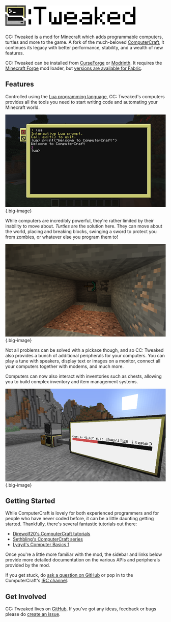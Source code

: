 <!--
SPDX-FileCopyrightText: 2020 The CC: Tweaked Developers

SPDX-License-Identifier: MPL-2.0
-->

# ![CC: Tweaked](logo.png)
CC: Tweaked is a mod for Minecraft which adds programmable computers, turtles and more to the game. A fork of the
much-beloved [ComputerCraft], it continues its legacy with better performance, stability, and a wealth of new features.

CC: Tweaked can be installed from [CurseForge] or [Modrinth]. It requires the [Minecraft Forge][forge] mod loader, but
[versions are available for Fabric][ccrestitched].

## Features
Controlled using the [Lua programming language][lua], CC: Tweaked's computers provides all the tools you need to start
writing code and automating your Minecraft world.

![A ComputerCraft terminal open and ready to be programmed.](images/basic-terminal.png){.big-image}

While computers are incredibly powerful, they're rather limited by their inability to move about. *Turtles* are the
solution here. They can move about the world, placing and breaking blocks, swinging a sword to protect you from zombies,
or whatever else you program them to!

![A turtle tunneling in Minecraft.](images/turtle.png){.big-image}

Not all problems can be solved with a pickaxe though, and so CC: Tweaked also provides a bunch of additional peripherals
for your computers. You can play a tune with speakers, display text or images on a monitor, connect all your
computers together with modems, and much more.

Computers can now also interact with inventories such as chests, allowing you to build complex inventory and item
management systems.

![A chest's contents being read by a computer and displayed on a monitor.](images/peripherals.png){.big-image}

## Getting Started
While ComputerCraft is lovely for both experienced programmers and for people who have never coded before, it can be a
little daunting getting started. Thankfully, there's several fantastic tutorials out there:

 - [Direwolf20's ComputerCraft tutorials](https://www.youtube.com/watch?v=wrUHUhfCY5A "ComputerCraft Tutorial Episode 1 - HELP! and Hello World")
 - [Sethbling's ComputerCraft series](https://www.youtube.com/watch?v=DSsx4VSe-Uk "Programming Tutorial with Minecraft Turtles -- Ep. 1: Intro to Turtles and If-Then-Else_End")
 - [Lyqyd's Computer Basics 1](http://www.computercraft.info/forums2/index.php?/topic/15033-computer-basics-i/ "Computer Basics I")

Once you're a little more familiar with the mod, the sidebar and links below provide more detailed documentation on the
various APIs and peripherals provided by the mod.

If you get stuck, do [ask a question on GitHub][GitHub Discussions] or pop in to the ComputerCraft's [IRC channel][IRC].

## Get Involved
CC: Tweaked lives on [GitHub]. If you've got any ideas, feedback or bugs please do [create an issue][bug].

[github]: https://github.com/cc-tweaked/CC-Tweaked/ "CC: Tweaked on GitHub"
[bug]: https://github.com/cc-tweaked/CC-Tweaked/issues/new/choose
[computercraft]: https://github.com/dan200/ComputerCraft "ComputerCraft on GitHub"
[curseforge]: https://minecraft.curseforge.com/projects/cc-tweaked "Download CC: Tweaked from CurseForge"
[modrinth]: https://modrinth.com/mod/gu7yAYhd "Download CC: Tweaked from Modrinth"
[forge]: https://files.minecraftforge.net/ "Download Minecraft Forge."
[ccrestitched]: https://www.curseforge.com/minecraft/mc-mods/cc-restitched "Download CC: Restitched from CurseForge"
[lua]: https://www.lua.org/ "Lua's main website"
[GitHub Discussions]: https://github.com/cc-tweaked/CC-Tweaked/discussions
[IRC]: https://webchat.esper.net/?channels=computercraft "#computercraft on EsperNet"
